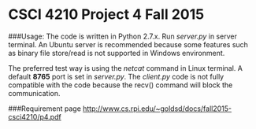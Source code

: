 # CSCI 4210 Project 4 Fall 2015

###Usage:
The code is written in Python 2.7.x. Run *server.py* in server terminal. An Ubuntu server is recommended because some features such as binary file store/read is not supported in Windows environment.

The preferred test way is using the _netcat_ command in Linux terminal. A default **8765** port is set in *server.py*. The *client.py* code is not fully compatible with the code because the recv() command will block the communication. 

###Requirement page
http://www.cs.rpi.edu/~goldsd/docs/fall2015-csci4210/p4.pdf
